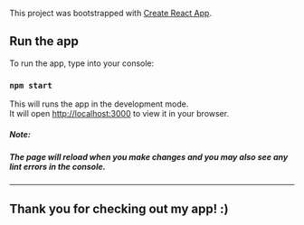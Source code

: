 This project was bootstrapped with [Create React App](https://github.com/facebook/create-react-app).

## Run the app

To run the app, type into your console:

### `npm start`

This will runs the app in the development mode.\
It will open [http://localhost:3000](http://localhost:3000) to view it in your browser.

##### Note:
##### The page will reload when you make changes and you may also see any lint errors in the console.
  
---
## Thank you for checking out my app! :)